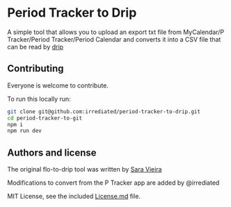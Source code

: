 # Period Tracker to Drip

A simple tool that allows you to upload an export txt file from MyCalendar/P Tracker/Period Tracker/Period Calendar and converts it into a CSV file that can be read by [drip](https://bloodyhealth.gitlab.io/)

## Contributing

Everyone is welcome to contribute.

To run this locally run:

```sh
git clone git@github.com:irrediated/period-tracker-to-drip.git
cd period-tracker-to-git
npm i
npm run dev
```

## Authors and license

The original flo-to-drip tool was written by [Sara Vieira](https://sara.fail)

Modifications to convert from the P Tracker app are added by @irrediated

MIT License, see the included [License.md](License.md) file.
